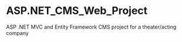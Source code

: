 # ASP.NET_CMS_Web_Project
  ASP .NET MVC and Entity Framework CMS project for a theater/acting company
